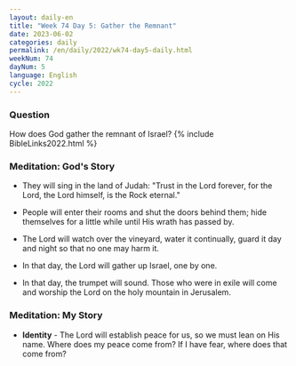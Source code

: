 ```yaml
---
layout: daily-en
title: "Week 74 Day 5: Gather the Remnant"
date: 2023-06-02
categories: daily
permalink: /en/daily/2022/wk74-day5-daily.html
weekNum: 74
dayNum: 5
language: English
cycle: 2022
---
```

### Question     
How does God gather the remnant of Israel?
{% include BibleLinks2022.html %} 

### Meditation: God's Story   
+ They will sing in the land of Judah: "Trust in the Lord forever, for the Lord, the Lord himself, is the Rock eternal." 

+ People will enter their rooms and shut the doors behind them; hide themselves for a little while until His wrath has passed by. 

+ The Lord will watch over the vineyard, water it continually, guard it day and night so that no one may harm it. 

+ In that day, the Lord will gather up Israel, one by one. 

+ In that day, the trumpet will sound. Those who were in exile will come and worship the Lord on the holy mountain in Jerusalem. 

### Meditation: My Story   
+ **Identity** - The Lord will establish peace for us, so we must lean on His name. Where does my peace come from? If I have fear, where does that come from? 
